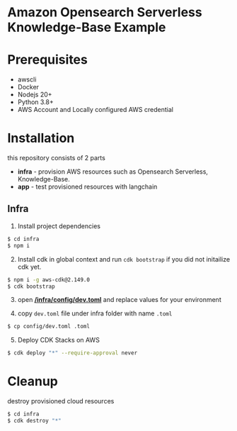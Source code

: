 # Amazon Opensearch Serverless Knowledge-Base Example

# Prerequisites

- awscli
- Docker
- Nodejs 20+
- Python 3.8+
- AWS Account and Locally configured AWS credential

# Installation

this repository consists of 2 parts

- **infra** - provision AWS resources such as Opensearch Serverless, Knowledge-Base.
- **app** - test provisioned resources with langchain

## Infra

1. Install project dependencies

```bash
$ cd infra
$ npm i
```

2. Install cdk in global context and run `cdk bootstrap` if you did not initailize cdk yet.

```bash
$ npm i -g aws-cdk@2.149.0
$ cdk bootstrap
```

3. open [**/infra/config/dev.toml**](infra/config/dev.toml) and replace values for your environment

4. copy `dev.toml` file under infra folder with name `.toml`

```bash
$ cp config/dev.toml .toml
```

5. Deploy CDK Stacks on AWS

```bash
$ cdk deploy "*" --require-approval never
```

# Cleanup

destroy provisioned cloud resources

```bash
$ cd infra
$ cdk destroy "*"
```
